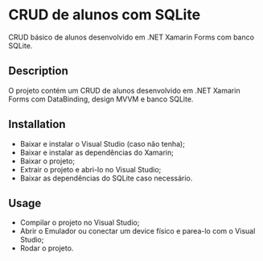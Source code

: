 # CRUD de alunos com SQLite
CRUD básico de alunos desenvolvido em .NET Xamarin Forms com banco SQLite.

## Description
O projeto contém um CRUD de alunos desenvolvido em .NET Xamarin Forms com DataBinding, design MVVM e banco SQLite.

## Installation
- Baixar e instalar o Visual Studio (caso não tenha);
- Baixar e instalar as dependências do Xamarin;
- Baixar o projeto;
- Extrair o projeto e abri-lo no Visual Studio;
- Baixar as dependências do SQLite caso necessário.

## Usage
- Compilar o projeto no Visual Studio;
- Abrir o Emulador ou conectar um device físico e parea-lo com o Visual Studio;
- Rodar o projeto.